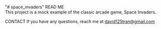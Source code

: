 "# space_invaders" 
READ ME    
    This project is a mock example of the classic arcade game, Space Invaders.

CONTACT
    If you have any questions, reach me at david125tran@gmail.com 

